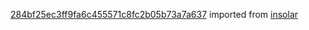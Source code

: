 [284bf25ec3ff9fa6c455571c8fc2b05b73a7a637](https://github.com/insolar/insolar/commit/284bf25ec3ff9fa6c455571c8fc2b05b73a7a637) imported from [insolar](https://github.com/insolar/insolar)
